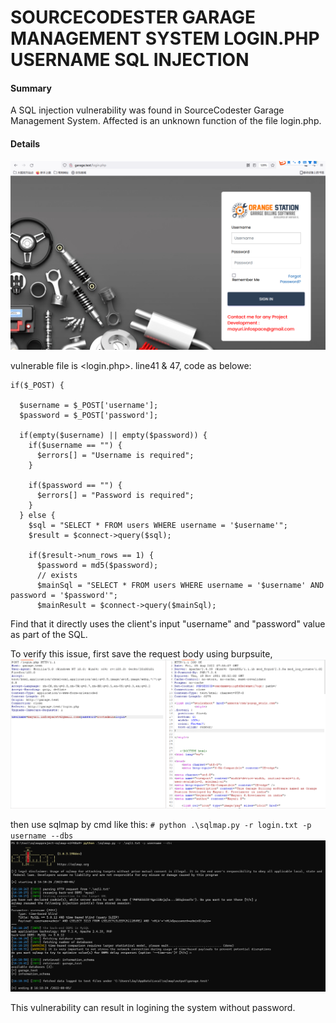 # SOURCECODESTER GARAGE MANAGEMENT SYSTEM LOGIN.PHP USERNAME SQL INJECTION


#### Summary
 A SQL injection vulnerability was found in SourceCodester Garage Management System. Affected is an unknown function of the file login.php.


#### Details

![login page](resource/login.png)

vulnerable file is <login.php>.
line41 & 47, code as belowe:

````
if($_POST) {    

  $username = $_POST['username'];
  $password = $_POST['password'];

  if(empty($username) || empty($password)) {
    if($username == "") {
      $errors[] = "Username is required";
    } 

    if($password == "") {
      $errors[] = "Password is required";
    }
  } else {
    $sql = "SELECT * FROM users WHERE username = '$username'";
    $result = $connect->query($sql);

    if($result->num_rows == 1) {
      $password = md5($password);
      // exists
      $mainSql = "SELECT * FROM users WHERE username = '$username' AND password = '$password'";
      $mainResult = $connect->query($mainSql);
````


Find that it directly uses the client's input "username" and "password" value as part of the SQL.

To verify this issue, first save the request body using burpsuite,
![request body](resource/login-burp.png)

then use sqlmap by cmd like this:
``# python .\sqlmap.py -r login.txt -p username --dbs``
![sqlmap](resource/login-sqlmap.png) 

This vulnerability can result in logining the system without password.
